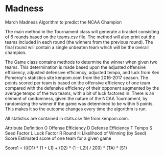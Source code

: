 # Madness
March Madness Algorithm to predict the NCAA Champion

The main method in the Tournament class will generate a bracket consisting of 6 rounds based on the teams.csv file. The method will also print out the teams included in each round (the winners from the previous round). The final round will contain a single unbeaten team which will be the overall champion.

The Game class contains methods to determine the winner when given two teams. This determination is made based upon the adjusted offensive efficiency, adjusted defensive efficiency, adjusted tempo, and luck from Ken Pomeroy's statistics site kenpom.com from the 2016-2017 season. The points scored per team is based on the offensive efficiency of one team compared with the defensive efficiency of their opponent augmented by the average tempo of the two teams, with a bit of luck factored in. There is an element of randomness, given the nature of the NCAA Tournament, by randomizing the winner if the game was determined to be within 5 points. This makes it so the outcome changes every time the algorithm is run.

All statistics are contained in stats.csv file from kenpom.com.


Attribute	Definition
O	Offense Efficiency
D	Defense Efficiency
T	Tempo
S	Seed Factor
L	Luck Factor
R	Round
H	Likelihood of Winning (by Seed)
Score	Estimated score of one team for a given game

Score1 = (((O1) * (1 + L1) + (D2) * (1 – L2)) / 200) * (TA) * (S1)

